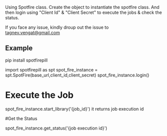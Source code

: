 Using Spotfire class. Create the object to instantiate the spotfire class.
And then login using "Client Id" & "Client Secret" to execute the jobs & check the status.

If you face any issue, kindly droup out the issue to tagnev.vengat@gmail.com

Example
-------

pip install spotfirepill

import spotfirepill as spt
spot_fire_instance = spt.SpotFire(base_url,client_id,client_secret)
spot_fire_instance.login()


# Execute the Job
spot_fire_instance.start_library('{job_id}')
it returns job execution id

#Get the Status

spot_fire_instance.get_status('{job execution id}')
